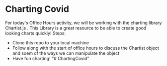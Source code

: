 # Charting Covid

For today's Office Hours activity, we will be working with the charting library Chartist.js . This Library is a great resource to be able to create good looking charts quickly!
Steps:
- Clone this repo to your local machine
- Follow along with the start of office hours to discuss the Chartist object and soem of the ways we can manipulate the object
- Have fun charting!
"# ChartingCovid" 
